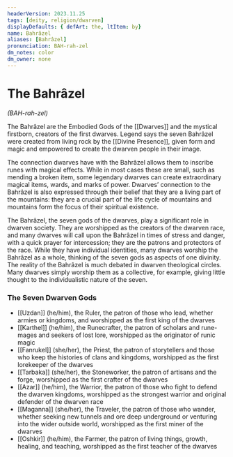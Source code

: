```yaml
---
headerVersion: 2023.11.25
tags: [deity, religion/dwarven]
displayDefaults: { defArt: the, ltItem: by}
name: Bahrâzel
aliases: [Bahrâzel]
pronunciation: BAH-rah-zel
dm_notes: color
dm_owner: none
---
```

# The Bahrâzel
*(BAH-rah-zel)*

The Bahrâzel are the Embodied Gods of the [[Dwarves]] and the mystical firstborn, creators of the first dwarves. Legend says the seven Bahrâzel were created from living rock by the [[Divine Presence]], given form and magic and empowered to create the dwarven people in their image.

The connection dwarves have with the Bahrâzel allows them to inscribe runes with magical effects. While in most cases these are small, such as mending a broken item, some legendary dwarves can create extraordinary magical items, wards, and marks of power. Dwarves’ connection to the Bahrâzel is also expressed through their belief that they are a living part of the mountains: they are a crucial part of the life cycle of mountains and mountains form the focus of their spiritual existence.

The Bahrâzel, the seven gods of the dwarves, play a significant role in dwarven society. They are worshipped as the creators of the dwarven race, and many dwarves will call upon the Bahrâzel in times of stress and danger, with a quick prayer for intercession; they are the patrons and protectors of the race. While they have individual identities, many dwarves worship the Bahrâzel as a whole, thinking of the seven gods as aspects of one divinity. The reality of the Bahrâzel is much debated in dwarven theological circles. Many dwarves simply worship them as a collective, for example, giving little thought to the individualistic nature of the seven. 
### The Seven Dwarven Gods

- [[Uzdan]] (he/him), the Ruler, the patron of those who lead, whether armies or kingdoms, and worshipped as the first king of the dwarves
- [[Karthel]] (he/him), the Runecrafter, the patron of scholars and rune-mages and seekers of lost lore, worshipped as the originator of runic magic
- [[Fanrukel]] (she/her), the Priest, the patron of storytellers and those who keep the histories of clans and kingdoms, worshipped as the first lorekeeper of the dwarves
- [[Tarbaka]] (she/her), the Stoneworker, the patron of artisans and the forge, worshipped as the first crafter of the dwarves
- [[Azar]] (he/him), the Warrior, the patron of those who fight to defend the dwarven kingdoms, worshipped as the strongest warrior and original defender of the dwarven race
- [[Maganna]] (she/her), the Traveler, the patron of those who wander, whether seeking new tunnels and ore deep underground or venturing into the wider outside world, worshipped as the first miner of the dwarves
- [[Oshkir]] (he/him), the Farmer, the patron of living things, growth, healing, and teaching, worshipped as the first teacher of the dwarves
